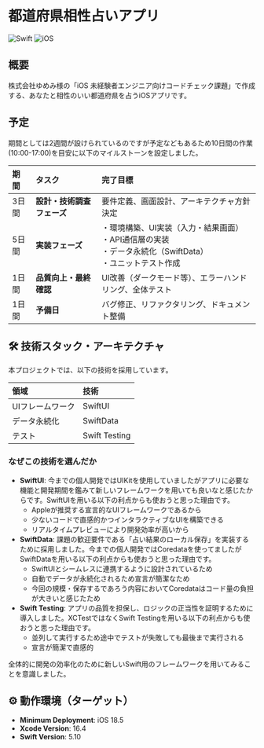 # 都道府県相性占いアプリ

![Swift](https://img.shields.io/badge/Swift-5-orange.svg)
![iOS](https://img.shields.io/badge/iOS-18.5+-blue.svg)

## 概要

株式会社ゆめみ様の「iOS 未経験者エンジニア向けコードチェック課題」で作成する、あなたと相性のいい都道府県を占うiOSアプリです。

## 予定
期間としては2週間が設けられているのですが予定などもあるため10日間の作業(10:00-17:00)を目安に以下のマイルストーンを設定しました。

| 期間 | タスク | 完了目標 |
| :--- | :--- |:---|
| 3日間 | **設計・技術調査フェーズ** | 要件定義、画面設計、アーキテクチャ方針決定 |
| 5日間 | **実装フェーズ** | ・環境構築、UI実装（入力・結果画面）<br>・API通信層の実装<br>・データ永続化（SwiftData）<br>・ユニットテスト作成 |
| 1日間 | **品質向上・最終確認** | UI改善（ダークモード等）、エラーハンドリング、全体テスト |
| 1日間 | **予備日** | バグ修正、リファクタリング、ドキュメント整備 |
## 🛠️ 技術スタック・アーキテクチャ

本プロジェクトでは、以下の技術を採用しています。

| 領域 | 技術 |
| :--- | :--- |
| UIフレームワーク | SwiftUI |
| データ永続化 | SwiftData |
| テスト | Swift Testing |

### なぜこの技術を選んだか

- **SwiftUI**: 今までの個人開発ではUIKitを使用していましたがアプリに必要な機能と開発期間を鑑みて新しいフレームワークを用いても良いなと感じたからです。SwiftUIを用いる以下の利点からも使おうと思った理由です。
    - Appleが推奨する宣言的なUIフレームワークであるから
    - 少ないコードで直感的かつインタラクティブなUIを構築できる
    - リアルタイムプレビューにより開発効率が高いから
- **SwiftData**: 課題の歓迎要件である「占い結果のローカル保存」を実装するために採用しました。今までの個人開発ではCoredataを使ってましたがSwiftDataを用いる以下の利点からも使おうと思った理由です。
    - SwiftUIとシームレスに連携するように設計されているため
    - 自動でデータが永続化されるため宣言が簡潔なため
    - 今回の規模・保存するであろう内容においてCoredataはコード量の負担が大きいと感じたため
- **Swift Testing**: アプリの品質を担保し、ロジックの正当性を証明するために導入しました。XCTestではなくSwift Testingを用いる以下の利点からも使おうと思った理由です。
    - 並列して実行するため途中でテストが失敗しても最後まで実行される
    - 宣言が簡潔で直感的

全体的に開発の効率化のために新しいSwift用のフレームワークを用いてみることを意識しました。

## ⚙️ 動作環境（ターゲット）

- **Minimum Deployment**: iOS 18.5
- **Xcode Version**: 16.4
- **Swift Version**: 5.10